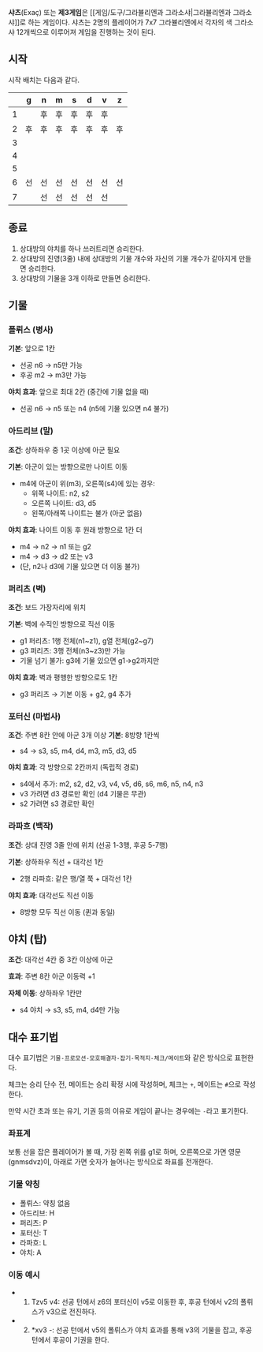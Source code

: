 **샤츠**(Exaç) 또는 **제3게임**은 [[게임/도구/그라뷸리엔과 그라소샤|그라뷸리엔과 그라소샤]]로 하는 게임이다. 샤츠는 2명의 플레이어가 7x7 그라뷸리엔에서 각자의 색 그라소샤 12개씩으로 이루어져 게임을 진행하는 것이 된다.

## 시작
시작 배치는 다음과 같다.

|     |  g  |  n  |  m  |  s  |  d  |  v  |  z  |
| :-: | :-: | :-: | :-: | :-: | :-: | :-: | :-: |
|  1  |     |  후  |  후  |  후  |  후  |  후  |     |
|  2  |  후  |  후  |  후  |  후  |  후  |  후  |  후  |
|  3  |     |     |     |     |     |     |     |
|  4  |     |     |     |     |     |     |     |
|  5  |     |     |     |     |     |     |     |
|  6  |  선  |  선  |  선  |  선  |  선  |  선  |  선  |
|  7  |     |  선  |  선  |  선  |  선  |  선  |     |

## 종료
1. 상대방의 야치를 하나 쓰러트리면 승리한다.
2. 상대방의 진영(3줄) 내에 상대방의 기물 개수와 자신의 기물 개수가 같아지게 만들면 승리한다.
3. 상대방의 기물을 3개 이하로 만들면 승리한다.

## 기물

### 폴뤼스 (병사)

**기본**: 앞으로 1칸

- 선공 n6 → n5만 가능
- 후공 m2 → m3만 가능

**야치 효과**: 앞으로 최대 2칸 (중간에 기물 없을 때)

- 선공 n6 → n5 또는 n4 (n5에 기물 있으면 n4 불가)

### 아드리브 (말)

**조건**: 상하좌우 중 1곳 이상에 아군 필요

**기본**: 아군이 있는 방향으로만 나이트 이동

- m4에 아군이 위(m3), 오른쪽(s4)에 있는 경우:
  - 위쪽 나이트: n2, s2
  - 오른쪽 나이트: d3, d5
  - 왼쪽/아래쪽 나이트는 불가 (아군 없음)

**야치 효과**: 나이트 이동 후 원래 방향으로 1칸 더

- m4 → n2 → n1 또는 g2
- m4 → d3 → d2 또는 v3
- (단, n2나 d3에 기물 있으면 더 이동 불가)

### 퍼리츠 (벽)

**조건**: 보드 가장자리에 위치

**기본**: 벽에 수직인 방향으로 직선 이동

- g1 퍼리츠: 1행 전체(n1~z1), g열 전체(g2~g7)
- g3 퍼리츠: 3행 전체(n3~z3)만 가능
- 기물 넘기 불가: g3에 기물 있으면 g1→g2까지만

**야치 효과**: 벽과 평행한 방향으로도 1칸

- g3 퍼리츠 → 기본 이동 + g2, g4 추가

### 포터신 (마법사)

**조건**: 주변 8칸 안에 아군 3개 이상
**기본**: 8방향 1칸씩

- s4 → s3, s5, m4, d4, m3, m5, d3, d5

**야치 효과**: 각 방향으로 2칸까지 (독립적 경로)

- s4에서 추가: m2, s2, d2, v3, v4, v5, d6, s6, m6, n5, n4, n3
- v3 가려면 d3 경로만 확인 (d4 기물은 무관)
- s2 가려면 s3 경로만 확인

### 라파흐 (백작)

**조건**: 상대 진영 3줄 안에 위치 (선공 1-3행, 후공 5-7행)

**기본**: 상하좌우 직선 + 대각선 1칸

- 2행 라파흐: 같은 행/열 쭉 + 대각선 1칸

**야치 효과**: 대각선도 직선 이동

- 8방향 모두 직선 이동 (퀸과 동일)

## 야치 (탑)

**조건**: 대각선 4칸 중 3칸 이상에 아군

**효과**: 주변 8칸 아군 이동력 +1

**자체 이동**: 상하좌우 1칸만

- s4 야치 → s3, s5, m4, d4만 가능

## 대수 표기법

대수 표기법은 `기물-프로모션-모호해결자-잡기-목적지-체크/메이트`와 같은 방식으로 표현한다.

체크는 승리 단수 전, 메이트는 승리 확정 시에 작성하며, 체크는 `+`, 메이트는 `#`으로 작성한다.

만약 시간 초과 또는 유기, 기권 등의 이유로 게임이 끝나는 경우에는 `-`라고 표기한다.

### 좌표계
보통 선을 잡은 플레이어가 볼 때, 가장 왼쪽 위를 g1로 하며, 오른쪽으로 가면 영문(gnmsdvz)이, 아래로 가면 숫자가 늘어나는 방식으로 좌표를 전개한다.

### 기물 약칭
- 폴뤼스: 약칭 없음
- 아드리브: H
- 퍼리츠: P
- 포터신: T
- 라파흐: L
- 야치: A

### 이동 예시
- 1. Tzv5 v4: 선공 턴에서 z6의 포터신이 v5로 이동한 후, 후공 턴에서 v2의 폴뤼스가 v3으로 전진하다.
- 2. \*xv3 -: 선공 턴에서 v5의 폴뤼스가 야치 효과를 통해 v3의 기물을 잡고, 후공 턴에서 후공이 기권을 한다.